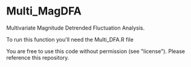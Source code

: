 # Multi_MagDFA
Multivariate Magnitude Detrended Fluctuation Analysis.

To run this function you'll need the Multi_DFA.R file

You are free to use this code without permission (see "license"). 
Please reference this repository.
